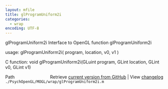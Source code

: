 ```yaml
---
layout: mfile
title: glProgramUniform2i
categories:
  - wrap
encoding: UTF-8
---
```


glProgramUniform2i  Interface to OpenGL function glProgramUniform2i  

usage:  glProgramUniform2i( program, location, v0, v1 )  

C function:  void glProgramUniform2i(GLuint program, GLint location, GLint v0, GLint v1)  


<div class="code_header" style="text-align:right;">
  <span style="float:left;">Path&nbsp;&nbsp;</span> <span class="counter">Retrieve <a href=
  "https://raw.github.com/Psychtoolbox-3/Psychtoolbox-3/beta/./PsychOpenGL/MOGL/wrap/glProgramUniform2i.m">current version from GitHub</a> | View <a href=
  "https://github.com/Psychtoolbox-3/Psychtoolbox-3/commits/beta/./PsychOpenGL/MOGL/wrap/glProgramUniform2i.m">changelog</a></span>
</div>
<div class="code">
  <code>./PsychOpenGL/MOGL/wrap/glProgramUniform2i.m</code>
</div>
